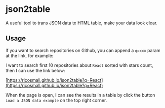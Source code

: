 # json2table

A useful tool to trans JSON data to HTML table, make your data look clear.

## Usage

If you want to search repositories on Github, you can append a `q=xxx` param at the link, for example:

I want to search first 10 repositories about `React` sorted with stars count, then I can use the link below:

[https://ricosmall.github.io/json2table?q=React](https://ricosmall.github.io/json2table?q=React)

When the page is open, I can see the results in a table by click the button `Load a JSON data example` on the top right corner.
